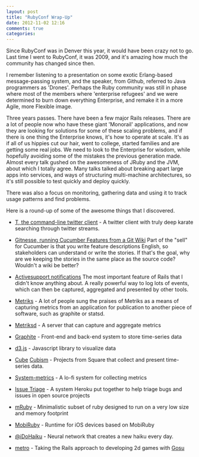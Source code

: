 ```yaml
---
layout: post
title: "RubyConf Wrap-Up"
date: 2012-11-02 12:16
comments: true
categories: 
---
```

Since RubyConf was in Denver this year, it would have been crazy not to
go. Last time I went to RubyConf, it was 2009, and it's amazing how much
the community has changed since then.

I remember listening to a presentation on some exotic Erlang-based
message-passing system, and the speaker, from Github, referred to Java
programmers as 'Drones'. Perhaps the Ruby community was still in phase
where most of the members where 'enterprise refugees' and we were
determined to burn down everything Enterprise, and remake it in a more
Agile, more Flexible image.

Three years passes. There have been a few major Rails releases. There
are a lot of people now who have these giant 'Monorail' applications,
and now they are looking for solutions for some of these scaling
problems, and if there is one thing the Enterprise knows, it's how to
operate at scale. It's as if all of us hippies cut our hair, went to
college, started families and are getting some real jobs. We need to
look to the Enterprise for wisdom, while hopefully avoiding some of
the mistakes the previous generation made. Almost every talk gushed
on the awesomeness of JRuby and the JVM, about which I totally agree. Many talks talked about breaking
apart large apps into services, and ways of structuring multi-machine
architectures, so it's still possible to test quickly and deploy
quickly.

There was also a focus on monitoring, gathering data and using it to
track usage patterns and find problems.

Here is a round-up of some of the awesome things that I discovered.

* [T, the command-line twitter client](https://github.com/sferik/t) - A
  twitter client with truly deep karate searching through twitter
  streams.

* [Gitnesse, running Cucumber Features from a Git Wiki](https://github.com/hybridgroup/gitnesse)
  Part of the "sell" for Cucumber is that you write feature descriptions
  English, so stakeholders can understand or write the stories. If
  that's the goal, why are we keeping the stories in the same place
  as the source code? Wouldn't a wiki be better?

* [Activesupport notifications](http://api.rubyonrails.org/classes/ActiveSupport/Notifications.html)
  The most important feature of Rails that I didn't know anything about.
  A really powerful way to log lots of events, which can then be
  captured, aggregated and presented by other tools.

* [Metriks](https://github.com/eric/metriks) - A lot of people sung the
  praises of Metriks as a means of capturing metrics from an application
  for publication to another piece of software, such as graphite or
  statsd.

* [Metriksd](https://github.com/eric/metriksd) - A server that can
  capture and aggregate metrics

* [Graphite](http://graphite.wikidot.com/) - Front-end and back-end
  system to store time-series data

* [d3.js](http://d3js.org/) - Javascript library to visualize data

* [Cube](https://github.com/square/cube) [Cubism](https://github.com/square/cubism/) - Projects from Square that collect and present
  time-series data.

* [System-metrics](http://nearinfinity.github.com/system-metrics/) - A
  lo-fi system for collecting metrics

* [Issue Triage](http://issuetriage.heroku.com) - A system Heroku put
  together to help triage bugs and issues in open source projects

* [mRuby](https://github.com/mruby/mruby) - Minimalistic subset of ruby
  designed to run on a very low size and memory footprint

* [MobiRuby](http://mobiruby.org/) - Runtime for iOS devices based on
  MobiRuby

* [@iDoHaiku](https://twitter.com/IDoHaiku) - Neural network that
  creates a new haiku every day.

* [metro](https://github.com/burtlo/metro) - Taking the Rails approach
  to developing 2d games with [Gosu](https://github.com/jlnr/gosu/wiki/Ruby-Tutorial)
